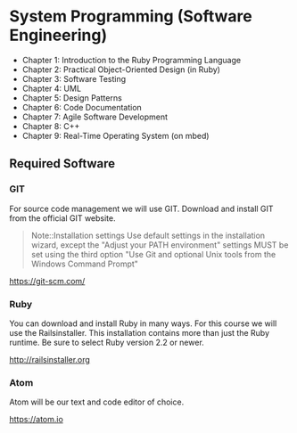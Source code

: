 # System Programming (Software Engineering)

* Chapter 1: Introduction to the Ruby Programming Language
* Chapter 2: Practical Object-Oriented Design (in Ruby)
* Chapter 3: Software Testing
* Chapter 4: UML
* Chapter 5: Design Patterns
* Chapter 6: Code Documentation
* Chapter 7: Agile Software Development
* Chapter 8: C++
* Chapter 9: Real-Time Operating System (on mbed)


## Required Software


### GIT
For source code management we will use GIT. Download and install GIT from the official GIT website.

> Note::Installation settings
> Use default settings in the installation wizard, except the "Adjust your PATH environment" settings MUST be set using the third option "Use Git and optional Unix tools from the Windows Command Prompt"

https://git-scm.com/

### Ruby 

You can download and install Ruby in many ways. For this course we will use the Railsinstaller. This installation contains more than just the Ruby runtime. Be sure to select Ruby version 2.2 or newer.

http://railsinstaller.org

### Atom

Atom will be our text and code editor of choice.

https://atom.io




